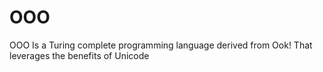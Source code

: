 # OOO
OΟО Is a Turing complete programming language derived from Ook! That leverages the benefits of Unicode
